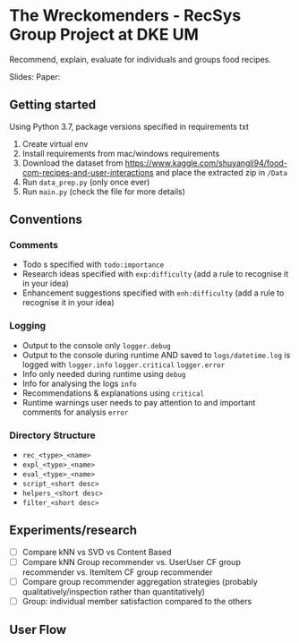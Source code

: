 # The Wreckomenders - RecSys Group Project at DKE UM
Recommend, explain, evaluate for individuals and groups food recipes.

Slides:
Paper:

## Getting started
Using Python 3.7, package versions specified in requirements txt    
1. Create virtual env
2. Install requirements from mac/windows requirements
3. Download the dataset from https://www.kaggle.com/shuyangli94/food-com-recipes-and-user-interactions and place the extracted zip in `/Data`
4. Run `data_prep.py` (only once ever)
5. Run `main.py` (check the file for more details)

## Conventions
### Comments
- Todo s specified with `todo:importance`
- Research ideas specified with `exp:difficulty` (add a rule to recognise it in your idea)
- Enhancement suggestions specified with `enh:difficulty` (add a rule to recognise it in your idea)
### Logging
- Output to the console only `logger.debug`
- Output to the console during runtime AND saved to `logs/datetime.log` is logged with `logger.info` `logger.critical` `logger.error`
- Info only needed during runtime using `debug`
- Info for analysing the logs `info`
- Recommendations & explanations using `critical`
- Runtime warnings user needs to pay attention to and important comments for analysis `error`
### Directory Structure
- `rec_<type>_<name>`
- `expl_<type>_<name>`
- `eval_<type>_<name>`
- `script_<short desc>`
- `helpers_<short desc>`
- `filter_<short desc>`

## Experiments/research
- [ ]  Compare kNN vs SVD vs Content Based
- [ ]  Compare kNN Group recommender vs. UserUser CF group recommender vs. ItemItem CF group recommender
- [ ]  Compare group recommender aggregation strategies (probably qualitatively/inspection rather than quantitatively)
- [ ]  Group: individual member satisfaction compared to the others

## User Flow



